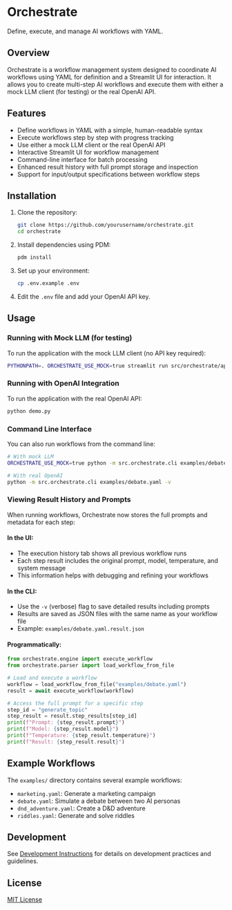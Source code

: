 # Orchestrate

Define, execute, and manage AI workflows with YAML.

## Overview

Orchestrate is a workflow management system designed to coordinate AI workflows using YAML for definition and a Streamlit UI for interaction. It allows you to create multi-step AI workflows and execute them with either a mock LLM client (for testing) or the real OpenAI API.

## Features

- Define workflows in YAML with a simple, human-readable syntax
- Execute workflows step by step with progress tracking
- Use either a mock LLM client or the real OpenAI API
- Interactive Streamlit UI for workflow management
- Command-line interface for batch processing
- Enhanced result history with full prompt storage and inspection
- Support for input/output specifications between workflow steps

## Installation

1. Clone the repository:
   ```bash
   git clone https://github.com/yourusername/orchestrate.git
   cd orchestrate
   ```

2. Install dependencies using PDM:
   ```bash
   pdm install
   ```

3. Set up your environment:
   ```bash
   cp .env.example .env
   ```
   
4. Edit the `.env` file and add your OpenAI API key.

## Usage

### Running with Mock LLM (for testing)

To run the application with the mock LLM client (no API key required):

```bash
PYTHONPATH=. ORCHESTRATE_USE_MOCK=true streamlit run src/orchestrate/app.py
```

### Running with OpenAI Integration

To run the application with the real OpenAI API:

```bash
python demo.py
```

### Command Line Interface

You can also run workflows from the command line:

```bash
# With mock LLM
ORCHESTRATE_USE_MOCK=true python -m src.orchestrate.cli examples/debate.yaml -v

# With real OpenAI
python -m src.orchestrate.cli examples/debate.yaml -v
```

### Viewing Result History and Prompts

When running workflows, Orchestrate now stores the full prompts and metadata for each step:

#### In the UI:
- The execution history tab shows all previous workflow runs
- Each step result includes the original prompt, model, temperature, and system message
- This information helps with debugging and refining your workflows

#### In the CLI:
- Use the `-v` (verbose) flag to save detailed results including prompts
- Results are saved as JSON files with the same name as your workflow file
- Example: `examples/debate.yaml.result.json`

#### Programmatically:
```python
from orchestrate.engine import execute_workflow
from orchestrate.parser import load_workflow_from_file

# Load and execute a workflow
workflow = load_workflow_from_file("examples/debate.yaml")
result = await execute_workflow(workflow)

# Access the full prompt for a specific step
step_id = "generate_topic"
step_result = result.step_results[step_id]
print(f"Prompt: {step_result.prompt}")
print(f"Model: {step_result.model}")
print(f"Temperature: {step_result.temperature}")
print(f"Result: {step_result.result}")
```

## Example Workflows

The `examples/` directory contains several example workflows:

- `marketing.yaml`: Generate a marketing campaign
- `debate.yaml`: Simulate a debate between two AI personas
- `dnd_adventure.yaml`: Create a D&D adventure
- `riddles.yaml`: Generate and solve riddles

## Development

See [Development Instructions](docs/instructions.md) for details on development practices and guidelines.

## License

[MIT License](LICENSE)
